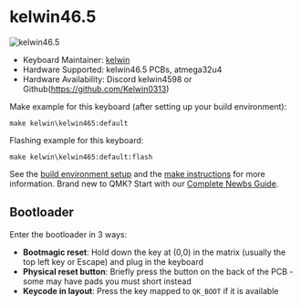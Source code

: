 # kelwin46.5

![kelwin46.5](https://i.imgur.com/s96y7nwh.jpeg)

* Keyboard Maintainer: [kelwin](https://github.com/Kelwin0313)
* Hardware Supported: kelwin46.5 PCBs, atmega32u4
* Hardware Availability: Discord kelwin4598 or Github(https://github.com/Kelwin0313)

Make example for this keyboard (after setting up your build environment):

    make kelwin\kelwin465:default

Flashing example for this keyboard:

    make kelwin\kelwin465:default:flash

See the [build environment setup](https://docs.qmk.fm/#/getting_started_build_tools) and the [make instructions](https://docs.qmk.fm/#/getting_started_make_guide) for more information. Brand new to QMK? Start with our [Complete Newbs Guide](https://docs.qmk.fm/#/newbs).

## Bootloader

Enter the bootloader in 3 ways:

* **Bootmagic reset**: Hold down the key at (0,0) in the matrix (usually the top left key or Escape) and plug in the keyboard
* **Physical reset button**: Briefly press the button on the back of the PCB - some may have pads you must short instead
* **Keycode in layout**: Press the key mapped to `QK_BOOT` if it is available
